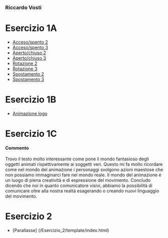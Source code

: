 ### Riccardo Vosti


# Esercizio 1A

- [Acceso/spento 2](/Esercizio_1A/acceso_spento_2.html)
- [Acceso/spento 3](/Esercizio_1A/acceso_spento_3.html)
- [Aperto/chiuso 2](/Esercizio_1A/aperto_chiuso_2.html)
- [Aperto/chiuso 3](/Esercizio_1A/aperto_chiuso_3.html)
- [Rotazione 2](/Esercizio_1A/rotazione_2.html)
- [Rotazione 3](/Esercizio_1A/rotazione_3.html)
- [Spostamento 2](/Esercizio_1A/spostamento_2.html)
- [Spostamento 3](/Esercizio_1A/spostamento_3.html)


# Esercizio 1B
- [Animazione logo](/Esercizio_1B/index.html)


# Esercizio 1C

#### Commento

Trovo il testo molto interessante come pone il mondo fantasioso degli oggetti animati rispettivamente ai soggetti veri. Questo mi fa molto ricordare come nel mondo del animazione i personaggi svolgono azioni maestose che non possiamo immaginarci fare nel mondo reale. Il mondo del animazione é un luogo di piena creatività e di espressione del movimento. Concludo dicendo che noi in quanto comunicatore visivi, abbiamo la possibilità di comunicare oltre alla nostra realtà esagerando o creando nuovi linguaggio del movimento.


# Esercizio 2
- [Parallasse] (/Esercizio_2/template/index.html)







